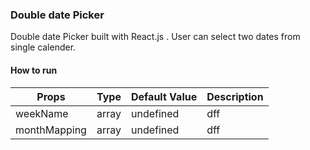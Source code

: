 ### Double date Picker

Double date Picker built with React.js . User can select two dates from single calender.

#### How to run

|         Props           | Type | Default Value | Description |
|-------------------------|------|---------------|-------------|
|        weekName         |  array| undefined |dff |
| monthMapping |      array        | undefined |dff |